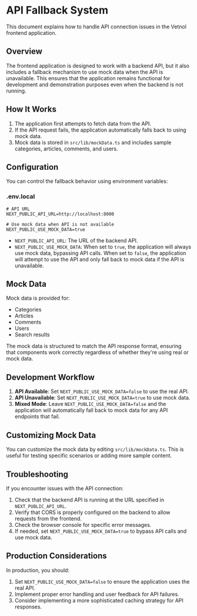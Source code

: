 # API Fallback System

This document explains how to handle API connection issues in the Vetnol frontend application.

## Overview

The frontend application is designed to work with a backend API, but it also includes a fallback mechanism to use mock data when the API is unavailable. This ensures that the application remains functional for development and demonstration purposes even when the backend is not running.

## How It Works

1. The application first attempts to fetch data from the API.
2. If the API request fails, the application automatically falls back to using mock data.
3. Mock data is stored in `src/lib/mockData.ts` and includes sample categories, articles, comments, and users.

## Configuration

You can control the fallback behavior using environment variables:

### .env.local

```
# API URL
NEXT_PUBLIC_API_URL=http://localhost:8000

# Use mock data when API is not available
NEXT_PUBLIC_USE_MOCK_DATA=true
```

- `NEXT_PUBLIC_API_URL`: The URL of the backend API.
- `NEXT_PUBLIC_USE_MOCK_DATA`: When set to `true`, the application will always use mock data, bypassing API calls. When set to `false`, the application will attempt to use the API and only fall back to mock data if the API is unavailable.

## Mock Data

Mock data is provided for:

- Categories
- Articles
- Comments
- Users
- Search results

The mock data is structured to match the API response format, ensuring that components work correctly regardless of whether they're using real or mock data.

## Development Workflow

1. **API Available**: Set `NEXT_PUBLIC_USE_MOCK_DATA=false` to use the real API.
2. **API Unavailable**: Set `NEXT_PUBLIC_USE_MOCK_DATA=true` to use mock data.
3. **Mixed Mode**: Leave `NEXT_PUBLIC_USE_MOCK_DATA=false` and the application will automatically fall back to mock data for any API endpoints that fail.

## Customizing Mock Data

You can customize the mock data by editing `src/lib/mockData.ts`. This is useful for testing specific scenarios or adding more sample content.

## Troubleshooting

If you encounter issues with the API connection:

1. Check that the backend API is running at the URL specified in `NEXT_PUBLIC_API_URL`.
2. Verify that CORS is properly configured on the backend to allow requests from the frontend.
3. Check the browser console for specific error messages.
4. If needed, set `NEXT_PUBLIC_USE_MOCK_DATA=true` to bypass API calls and use mock data.

## Production Considerations

In production, you should:

1. Set `NEXT_PUBLIC_USE_MOCK_DATA=false` to ensure the application uses the real API.
2. Implement proper error handling and user feedback for API failures.
3. Consider implementing a more sophisticated caching strategy for API responses.